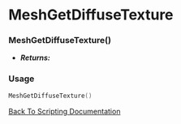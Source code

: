 # MeshGetDiffuseTexture

### MeshGetDiffuseTexture()
- ***Returns:*** 

### Usage

```Lua
MeshGetDiffuseTexture()
```


[Back To Scripting Documentation](../README.md)
